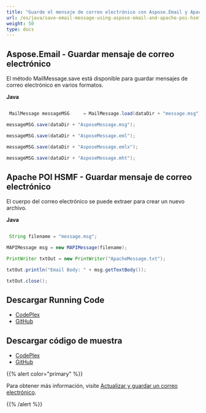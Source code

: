 ```yaml
---
title: "Guarde el mensaje de correo electrónico con Aspose.Email y Apache POI HSMF"
url: /es/java/save-email-message-using-aspose-email-and-apache-poi-hsmf/
weight: 50
type: docs
---
```


## **Aspose.Email - Guardar mensaje de correo electrónico**
El método MailMessage.save está disponible para guardar mensajes de correo electrónico en varios formatos.

**Java**

```java

 MailMessage messageMSG 	= MailMessage.load(dataDir + "message.msg");

messageMSG.save(dataDir + "AsposeMessage.msg");

messageMSG.save(dataDir + "AsposeMessage.eml");

messageMSG.save(dataDir + "AsposeMessage.emlx");

messageMSG.save(dataDir + "AsposeMessage.mht");

```
## **Apache POI HSMF - Guardar mensaje de correo electrónico**
El cuerpo del correo electrónico se puede extraer para crear un nuevo archivo.

**Java**

```java

 String filename = "message.msg";

MAPIMessage msg = new MAPIMessage(filename);

PrintWriter txtOut = new PrintWriter("ApacheMessage.txt");

txtOut.println("Email Body: " + msg.getTextBody());

txtOut.close();

```
## **Descargar Running Code**
- [CodePlex](https://archive.codeplex.com/?p=asposeemailjavaapachepoi)
- [GitHub](https://github.com/aspose-email/Aspose.Email-for-Java/releases/tag/Aspose.Email_Java_for_Apache_POI-v1.0.0)
## **Descargar código de muestra**
- [CodePlex](https://archive.codeplex.com/?p=asposeemailjavaapachepoi#src/main/java/com/aspose/email/examples/featurescomparison/loadnsave/)
- [GitHub](https://github.com/aspose-email/Aspose.Email-for-Java/tree/master/Plugins/Aspose_Email_for_Apache_POI/src/main/java/com/aspose/email/examples/featurescomparison/loadnsave)

{{% alert color="primary" %}}

Para obtener más información, visite [Actualizar y guardar un correo electrónico](/email/java/loading-and-saving-message/).

{{% /alert %}}
